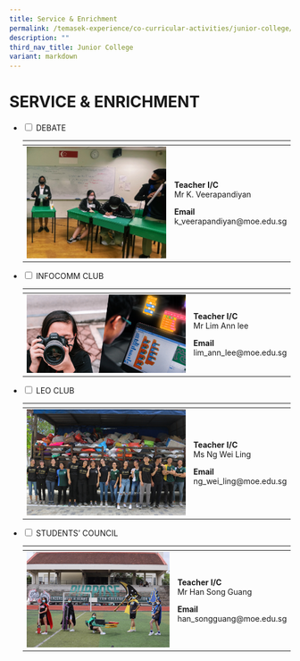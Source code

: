 ```yaml
---
title: Service & Enrichment
permalink: /temasek-experience/co-curricular-activities/junior-college/service-n-enrichment/
description: ""
third_nav_title: Junior College
variant: markdown
---
```

# SERVICE &amp; ENRICHMENT

<ul class="jekyllcodex_accordion">
  <li>
    <input type="checkbox" id="accordion1">
    <label for="accordion1">DEBATE</label>
    <div>
<table>
<thead>
  <tr>
    <th></th>
    <th></th>
  </tr>
</thead>
<tbody>
  <tr>
    <td><img src="/images/Temasek%20Experience/Service%20&amp;%20Enrichment/Debate%20thumbnail.jpeg" style="width:307px"></td>
		<td><p><b>Teacher I/C</b><br>Mr K. Veerapandiyan</p><p><b>Email</b><br>k_veerapandiyan@moe.edu.sg</p></td>
  </tr>
</tbody>
</table>
    </div>
	</li> 
	  <li>
    <input type="checkbox" id="accordion3">
    <label for="accordion3">INFOCOMM CLUB</label>
    <div>
<table>
<thead>
  <tr>
    <th></th>
    <th></th>
  </tr>
</thead>
<tbody>
  <tr>
    <td><img src="/images/Temasek%20Experience/Service%20&amp;%20Enrichment/Infocomm%20thumbnail.png" style="width:307px"></td>
		<td><p><b>Teacher I/C</b><br>Mr Lim Ann lee</p><p><b>Email</b><br>lim_ann_lee@moe.edu.sg</p></td>
  </tr>
</tbody>
</table>
    </div>
	</li> 
	  <li>
    <input type="checkbox" id="accordion4">
    <label for="accordion4">LEO CLUB</label>
    <div>
<table>
<thead>
  <tr>
    <th></th>
    <th></th>
  </tr>
</thead>
<tbody>
  <tr>
    <td><img src="/images/Temasek%20Experience/Service%20&amp;%20Enrichment/Leo%20Club%20thumbnail.png" style="width:307px"></td>
		<td><p><b>Teacher I/C</b><br>Ms Ng Wei Ling</p><p><b>Email</b><br>ng_wei_ling@moe.edu.sg</p></td>
  </tr>
</tbody>
</table>
    </div>
	</li> 
	  <li>
    <input type="checkbox" id="accordion5">
    <label for="accordion5">STUDENTS’ COUNCIL</label>
    <div>
<table>
<thead>
  <tr>
    <th></th>
    <th></th>
  </tr>
</thead>
<tbody>
  <tr>
    <td><img src="/images/Temasek%20Experience/Service%20&amp;%20Enrichment/Students%20Council%20thumbnail.jpeg" style="width:307px"></td>
		<td><p><b>Teacher I/C</b><br>Mr Han Song Guang</p><p><b>Email</b><br>han_songguang@moe.edu.sg</p></td>
  </tr>
</tbody>
</table>
    </div>
	</li> 
	</ul>